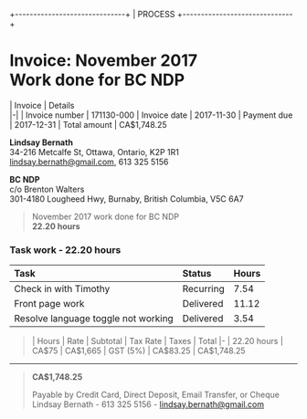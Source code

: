 +------------------------------+
| PROCESS
+------------------------------+
# Invoice: November 2017 <br/> Work done for BC NDP  

| Invoice | Details           
|-|
| Invoice number | 171130-000 
| Invoice date   | 2017-11-30 
| Payment due    | 2017-12-31 
| Total amount   | CA$1,748.25

**Lindsay Bernath**  
34-216 Metcalfe St, Ottawa, Ontario, K2P 1R1   
lindsay.bernath@gmail.com, 613 325 5156  

**BC NDP**  
c/o Brenton Walters  
301-4180 Lougheed Hwy, Burnaby, British Columbia, V5C 6A7

> November 2017 work done for BC NDP  
> **22.20 hours**

### Task work - 22.20 hours

| Task                                               | Status               | Hours
|:---------------------------------------------------|:---------------------|:------------------|
| Check in with Timothy                              | Recurring            | 7.54
| Front page work                                    | Delivered            | 11.12
| Resolve language toggle not working                | Delivered            | 3.54

> | Hours | Rate | Subtotal | Tax Rate | Taxes | Total
> |-
> | 22.20 hours | CA\$75 | CA\$1,665 | GST (5%) | CA\$83.25 | CA$1,748.25
  
---  

> **CA$1,748.25**
>                                                            
> Payable by Credit Card, Direct Deposit, Email Transfer, or Cheque   
> Lindsay Bernath - 613 325 5156 - lindsay.bernath@gmail.com           


